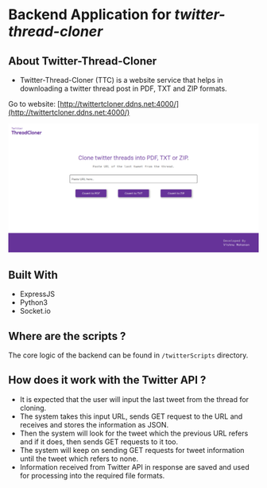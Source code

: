 # Backend Application for ***twitter-thread-cloner***


## About Twitter-Thread-Cloner

* Twitter-Thread-Cloner (TTC) is a website service that helps in downloading a twitter thread post in PDF, TXT and ZIP formats.

Go to website: [http://twittertcloner.ddns.net:4000/](http://twittertcloner.ddns.net:4000/)

![TTC Screenshot](https://github.com/Iam-VM/twitter-thread-cloner-server/blob/master/doc/ttc-screenshot.png?raw=true)


## Built With

* ExpressJS
* Python3
* Socket.io

## Where are the scripts ?

The core logic of the backend can be found in ```/twitterScripts``` directory.

## How does it work with the Twitter API ?

* It is expected that the user will input the last tweet from the thread for cloning.
* The system takes this input URL, sends GET request to the URL and receives and stores the information as JSON.
* Then the system will look for the tweet which the previous URL refers and if it does, then sends GET requests to it too.
* The system will keep on sending GET requests for tweet information until the tweet which refers to none.
* Information received from Twitter API in response are saved and used for processing into the required file formats.
